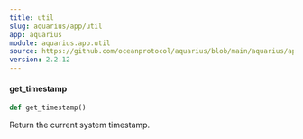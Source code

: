 ```yaml
---
title: util
slug: aquarius/app/util
app: aquarius
module: aquarius.app.util
source: https://github.com/oceanprotocol/aquarius/blob/main/aquarius/app/util.py
version: 2.2.12
---
```

#### get\_timestamp

```python
def get_timestamp()
```

Return the current system timestamp.

